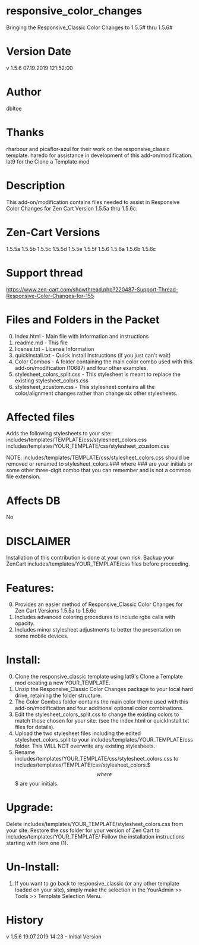 # responsive_color_changes
 Bringing the Responsive_Classic Color Changes to 1.5.5# thru 1.5.6#

Version Date
==============
v 1.5.6 07.19.2019 121:52:00

Author
======
dbltoe

Thanks
======
rharbour and picaflor-azul for their work on the responsive_classic template.
haredo for assistance in development of this add-on/modification.
lat9 for the Clone a Template mod

Description
===========
This add-on/modification contains files needed to assist in Responsive Color Changes for Zen Cart Version 1.5.5a thru 1.5.6c.

Zen-Cart Versions
================
1.5.5a
1.5.5b
1.5.5c
1.5.5d
1.5.5e
1.5.5f
1.5.6
1.5.6a
1.5.6b
1.5.6c

Support thread
==============
https://www.zen-cart.com/showthread.php?220487-Support-Thread-Responsive-Color-Changes-for-155

Files and Folders in the Packet
==============
0.  Index.html - Main file with information and instructions
1.  readme.md - This file
2.  license.txt - License Information
3.  quickInstall.txt - Quick Install Instructions (if you just can't wait)
4.  Color Combos - A folder containing the main color combo used with this add-on/modification (10687) and four other examples.
5.  stylesheet_colors_split.css - This stylesheet is meant to replace the existing stylesheet_colors.css
6.  stylesheet_zcustom.css - This stylesheet contains all the color/alignment changes rather than change six other stylesheets.


Affected files
==============
Adds the following stylesheets to your site:
includes/templates/TEMPLATE/css/stylesheet_colors.css
includes/templates/YOUR_TEMPLATE/css/stylesheet_zcustom.css


NOTE:  includes/templates/TEMPLATE/css/stylesheet_colors.css should be removed or renamed to stylesheet_colors.### where ### are your initials or some other three-digit combo that you can remember and is not a common file extension.

Affects DB
==========
No

DISCLAIMER
==========
Installation of this contribution is done at your own risk.
Backup your ZenCart includes/templates/YOUR_TEMPLATE/css files before proceeding.

Features:
=========
0. Provides an easier method of Responsive_Classic Color Changes for Zen Cart Versions 1.5.5a to 1.5.6c
1. Includes advanced coloring procedures to include rgba calls with opacity.
2. Includes minor stylesheet adjustments to better the presentation on some mobile devices.

Install:
========
0. Clone the responsive_classic template using lat9's  Clone a Template mod creating a new YOUR_TEMPLATE.
1. Unzip the Responsive_Classic Color Changes package to your local hard drive, retaining the folder structure.
2. The Color Combos folder contains the main color theme used with this add-on/modification and four additional optional color combinations.
3. Edit the stylesheet_colors_split.css to change the existing colors to match those chosen for your site.  (see the index.html or quickInstall.txt files for details).
4. Upload the two stylesheet files including the edited stylesheet_colors_split to your includes/templates/YOUR_TEMPLATE/css folder.  This WILL NOT overwrite any existing stylesheets.
5. Rename includes/templates/YOUR_TEMPLATE/css/stylesheet_colors.css to includes/templates/TEMPLATE/css/stylesheet_colors.$$$ where $$$ are your initials.

Upgrade:
========
Delete includes/templates/YOUR_TEMPLATE/stylesheet_colors.css from your site.
Restore the css folder for your version of Zen Cart to includes/templates/YOUR_TEMPLATE/
Follow the installation instructions starting with item one (1).

Un-Install:
========
1. If you want to go back to responsive_classic (or any other template loaded on your site), simply make the selection in the YourAdmin >> Tools >> Template Selection Menu.

History
=======
v 1.5.6  19.07.2019 14:23   - Initial Version